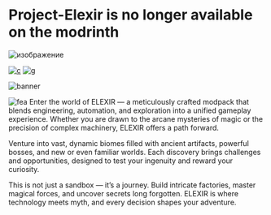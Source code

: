 # Project-Elexir is no longer available on the modrinth
![изображение](https://github.com/user-attachments/assets/fd6aac95-3725-41e4-90d9-0799596d5317)

[![c](https://wsrv.nl/?url=https%3A%2F%2Fcdn.jsdelivr.net%2Fnpm%2F%40intergrav%2Fdevins-badges%403%2Fassets%2Fcozy%2Favailable%2Fcurseforge_vector.svg&n=-1)](https://curseforge.com/minecraft/modpacks/project-elexir)
[![g](https://wsrv.nl/?url=https%3A%2F%2Fcdn.jsdelivr.net%2Fnpm%2F%40intergrav%2Fdevins-badges%403%2Fassets%2Fcozy%2Favailable%2Fgithub_vector.svg&n=-1)](https://github.com/Dseelis/Project-Elexir)

![banner](https://cdn.modrinth.com/data/cached_images/7e90415295cb6f9bed098b76607673d483ead3df.png)

![fea](https://cdn.modrinth.com/data/cached_images/539fd24432aed3c7be319b0dc6b5c16ef910d58a_0.webp)
Enter the world of ELEXIR — a meticulously crafted modpack that blends engineering, automation, and exploration into a unified gameplay experience. Whether you are drawn to the arcane mysteries of magic or the precision of complex machinery, ELEXIR offers a path forward.

Venture into vast, dynamic biomes filled with ancient artifacts, powerful bosses, and new or even familiar worlds. Each discovery brings challenges and opportunities, designed to test your ingenuity and reward your curiosity.

This is not just a sandbox — it’s a journey. Build intricate factories, master magical forces, and uncover secrets long forgotten. ELEXIR is where technology meets myth, and every decision shapes your adventure.
